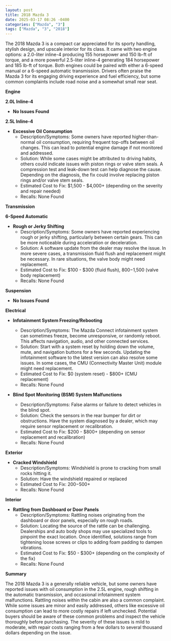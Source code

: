 ```yaml
---
layout: post
title: 2018 Mazda 3
date: 2025-03-17 08:26 -0400
categories: ["Mazda", "3"]
tags: ["Mazda", "3", "2018"]
---
```

The 2018 Mazda 3 is a compact car appreciated for its sporty handling, stylish design, and upscale interior for its class. It came with two engine options: a 2.0-liter inline-4 producing 155 horsepower and 150 lb-ft of torque, and a more powerful 2.5-liter inline-4 generating 184 horsepower and 185 lb-ft of torque. Both engines could be paired with either a 6-speed manual or a 6-speed automatic transmission. Drivers often praise the Mazda 3 for its engaging driving experience and fuel efficiency, but some common complaints include road noise and a somewhat small rear seat.

**Engine**

**2.0L Inline-4**

*   **No Issues Found**

**2.5L Inline-4**

*   **Excessive Oil Consumption**
    *   Description/Symptoms: Some owners have reported higher-than-normal oil consumption, requiring frequent top-offs between oil changes. This can lead to potential engine damage if not monitored and addressed.
    *   Solution: While some cases might be attributed to driving habits, others could indicate issues with piston rings or valve stem seals. A compression test and leak-down test can help diagnose the cause. Depending on the diagnosis, the fix could involve replacing piston rings and/or valve stem seals.
    *   Estimated Cost to Fix: $1,500 - $4,000+ (depending on the severity and repair needed)
    *   Recalls: None Found

**Transmission**

**6-Speed Automatic**

*   **Rough or Jerky Shifting**
    *   Description/Symptoms: Some owners have reported experiencing rough or jerky shifting, particularly between certain gears. This can be more noticeable during acceleration or deceleration.
    *   Solution: A software update from the dealer may resolve the issue. In more severe cases, a transmission fluid flush and replacement might be necessary. In rare situations, the valve body might need replacement.
    *   Estimated Cost to Fix: $100 - $300 (fluid flush), $800-$1,500 (valve body replacement)
    *   Recalls: None Found

**Suspension**

*   **No Issues Found**

**Electrical**

*   **Infotainment System Freezing/Rebooting**
    *   Description/Symptoms: The Mazda Connect infotainment system can sometimes freeze, become unresponsive, or randomly reboot. This affects navigation, audio, and other connected services.
    *   Solution: Start with a system reset by holding down the volume, mute, and navigation buttons for a few seconds. Updating the infotainment software to the latest version can also resolve some issues. In some cases, the CMU (Connectivity Master Unit) module might need replacement.
    *   Estimated Cost to Fix: $0 (system reset) - $800+ (CMU replacement)
    *   Recalls: None Found

*   **Blind Spot Monitoring (BSM) System Malfunctions**
    *   Description/Symptoms: False alarms or failure to detect vehicles in the blind spot.
    *   Solution: Check the sensors in the rear bumper for dirt or obstructions. Have the system diagnosed by a dealer, which may require sensor replacement or recalibration.
    *   Estimated Cost to Fix: $200 - $800+ (depending on sensor replacement and recalibration)
    *   Recalls: None Found

**Exterior**

*   **Cracked Windshield**
    *   Description/Symptoms: Windshield is prone to cracking from small rocks hitting it.
    *   Solution: Have the windshield repaired or replaced
    *   Estimated Cost to Fix: $200-$500+
    *   Recalls: None Found

**Interior**

*   **Rattling from Dashboard or Door Panels**
    *   Description/Symptoms: Rattling noises originating from the dashboard or door panels, especially on rough roads.
    *   Solution: Locating the source of the rattle can be challenging. Dealerships and auto body shops may use specialized tools to pinpoint the exact location. Once identified, solutions range from tightening loose screws or clips to adding foam padding to dampen vibrations.
    *   Estimated Cost to Fix: $50 - $300+ (depending on the complexity of the fix)
    *   Recalls: None Found

**Summary**

The 2018 Mazda 3 is a generally reliable vehicle, but some owners have reported issues with oil consumption in the 2.5L engine, rough shifting in the automatic transmission, and occasional infotainment system malfunctions. Rattling noises within the cabin are also a common complaint. While some issues are minor and easily addressed, others like excessive oil consumption can lead to more costly repairs if left unchecked. Potential buyers should be aware of these common problems and inspect the vehicle thoroughly before purchasing. The severity of these issues is mild to moderate, with repair costs ranging from a few dollars to several thousand dollars depending on the issue.


